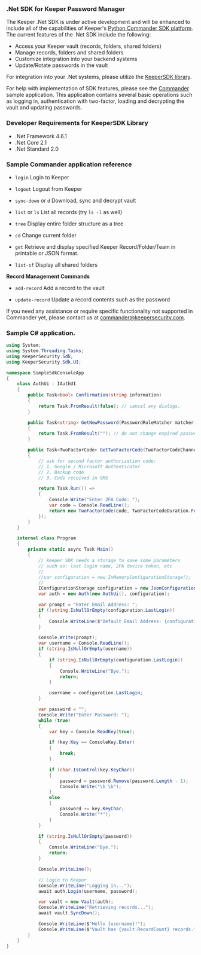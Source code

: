 ﻿### .Net SDK for Keeper Password Manager 

The Keeper .Net SDK is under active development and will be enhanced to include all of the capabilities of Keeper's [Python Commander SDK platform](https://github.com/Keeper-Security/Commander).  The current features of the .Net SDK include the following:

* Access your Keeper vault (records, folders, shared folders)
* Manage records, folders and shared folders
* Customize integration into your backend systems
* Update/Rotate passwords in the vault

For integration into your .Net systems, please utilize the [KeeperSDK library](https://github.com/Keeper-Security/Commander/tree/master/dotnet-keeper-sdk/KeeperSdk).

For help with implementation of SDK features, please see the [Commander](https://github.com/Keeper-Security/Commander/tree/master/dotnet-keeper-sdk/Commander) sample application.  This application contains several basic operations such as logging in, authentication with two-factor, loading and decrypting the vault and updating passwords.

### Developer Requirements for KeeperSDK Library

* .Net Framework 4.6.1
* .Net Core 2.1
* .Net Standard 2.0

### Sample Commander application reference 

* ```login``` Login to Keeper

* ```logout``` Logout from Keeper

* ```sync-down``` or ```d``` Download, sync and decrypt vault

* ```list``` or ```ls``` List all records (try ```ls -l``` as well)

* ```tree``` Display entire folder structure as a tree

* ```cd``` Change current folder

* ```get``` Retrieve and display specified Keeper Record/Folder/Team in printable or JSON format.

* ```list-sf``` Display all shared folders

**Record Management Commands**

* ```add-record``` Add a record to the vault

* ```update-record``` Update a record contents such as the password

If you need any assistance or require specific functionality not supported in Commander yet, please contact us at commander@keepersecurity.com.


### Sample C# application.

```csharp
using System;
using System.Threading.Tasks;
using KeeperSecurity.Sdk;
using KeeperSecurity.Sdk.UI;

namespace SimpleSdkConsoleApp
{
    class AuthUi : IAuthUI
    {
        public Task<bool> Confirmation(string information)
        {
            return Task.FromResult(false); // cancel any dialogs.
        }

        public Task<string> GetNewPassword(PasswordRuleMatcher matcher)
        {
            return Task.FromResult(""); // do not change expired password. 
        }

        public Task<TwoFactorCode> GetTwoFactorCode(TwoFactorCodeChannel provider)
        {
            // ask for second factor authorization code:
            // 1. Google / Microsoft Authenticator
            // 2. Backup code
            // 3. Code received in SMS

            return Task.Run(() =>
            {
                Console.Write("Enter 2FA Code: ");
                var code = Console.ReadLine();
                return new TwoFactorCode(code, TwoFactorCodeDuration.Forever);
            });
        }
    }

    internal class Program
    {
        private static async Task Main()
        {
            // Keeper SDK needs a storage to save some parameters 
            // such as: last login name, 2FA device token, etc
            // 
            //var configuration = new InMemoryConfigurationStorage();
            //
            IConfigurationStorage configuration = new JsonConfigurationStorage("test.json");
            var auth = new Auth(new AuthUi(), configuration);

            var prompt = "Enter Email Address: ";
            if (!string.IsNullOrEmpty(configuration.LastLogin))
            {
                Console.WriteLine($"Default Email Address: {configuration.LastLogin}");
            }

            Console.Write(prompt);
            var username = Console.ReadLine();
            if (string.IsNullOrEmpty(username))
            {
                if (string.IsNullOrEmpty(configuration.LastLogin))
                {
                    Console.WriteLine("Bye.");
                    return;
                }

                username = configuration.LastLogin;
            }

            var password = "";
            Console.Write("Enter Password: ");
            while (true)
            {
                var key = Console.ReadKey(true);

                if (key.Key == ConsoleKey.Enter)
                {
                    break;
                }

                if (char.IsControl(key.KeyChar))
                {
                    password = password.Remove(password.Length - 1);
                    Console.Write("\b \b");
                }
                else
                {
                    password += key.KeyChar;
                    Console.Write("*");
                }
            }

            if (string.IsNullOrEmpty(password))
            {
                Console.WriteLine("Bye.");
                return;
            }

            Console.WriteLine();

            // Login to Keeper
            Console.WriteLine("Logging in...");
            await auth.Login(username, password);

            var vault = new Vault(auth);
            Console.WriteLine("Retrieving records...");
            await vault.SyncDown();

            Console.WriteLine($"Hello {username}!");
            Console.WriteLine($"Vault has {vault.RecordCount} records.");
        }
    }
}
```
